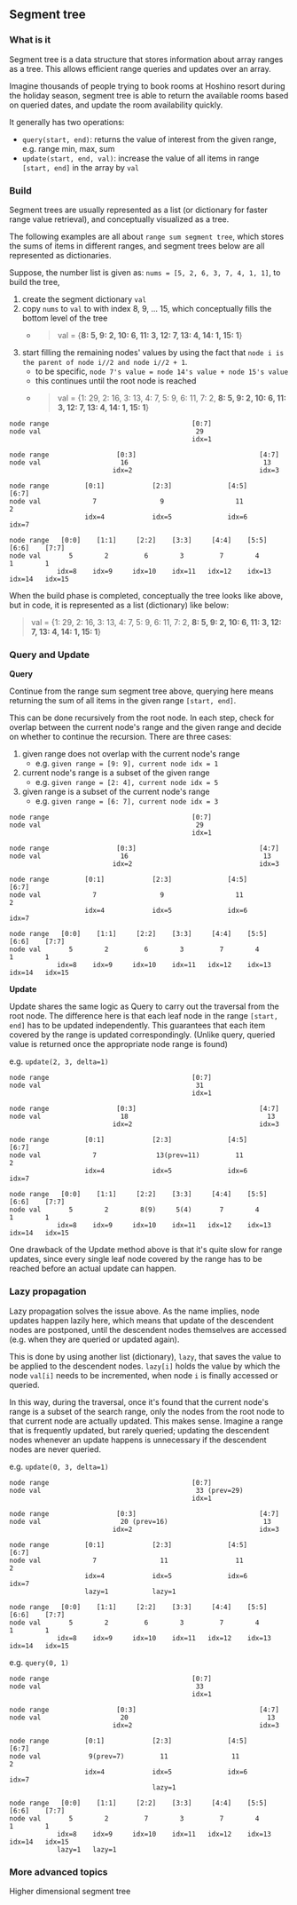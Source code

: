 ## Segment tree

### What is it
Segment tree is a data structure that stores information about array ranges as a tree.
This allows efficient range queries and updates over an array.

Imagine thousands of people trying to book rooms at Hoshino resort during the holiday season, 
segment tree is able to return the available rooms based on queried dates, and update the 
room availability quickly.

It generally has two operations:
- `query(start, end)`: returns the value of interest from the given range, e.g. range min, max, sum
- `update(start, end, val)`: increase the value of all items in range `[start, end]` in the array by `val`

### Build
Segment trees are usually represented as a list (or dictionary for faster range value retrieval),
and conceptually visualized as a tree.

The following examples are all about `range sum segment tree`, which stores the sums of items in different ranges,
and segment trees below are all represented as dictionaries.

Suppose, the number list is given as: `nums = [5, 2, 6, 3, 7, 4, 1, 1]`, to build the tree, 
1. create the segment dictionary `val`
2. copy `nums` to `val` to with index 8, 9, ... 15, which conceptually fills the bottom level of the tree
    - > val = {**8: 5, 9: 2, 10: 6, 11: 3, 12: 7, 13: 4, 14: 1, 15: 1**} 
3. start filling the remaining nodes' values by using the fact that `node i is the parent of node i//2 and node i//2 + 1`. 
    - to be specific, `node 7's value = node 14's value + node 15's value`
    - this continues until the root node is reached 
    - > val = {1: 29, 2: 16, 3: 13, 4: 7, 5: 9, 6: 11, 7: 2, **8: 5, 9: 2, 10: 6, 11: 3, 12: 7, 13: 4, 14: 1, 15: 1**} 

```
node range                                    [0:7]
node val                                       29
                                              idx=1

node range                 [0:3]                               [4:7]
node val                    16                                  13
                          idx=2                                idx=3

node range         [0:1]            [2:3]              [4:5]            [6:7]
node val             7                9                  11               2
                   idx=4            idx=5              idx=6            idx=7

node range   [0:0]    [1:1]     [2:2]    [3:3]     [4:4]    [5:5]    [6:6]    [7:7]      
node val       5        2         6        3         7        4        1        1
            idx=8    idx=9     idx=10    idx=11   idx=12    idx=13   idx=14   idx=15
```

When the build phase is completed, conceptually the tree looks like above, but in code, 
it is represented as a list (dictionary) like below:
> val = {1: 29, 2: 16, 3: 13, 4: 7, 5: 9, 6: 11, 7: 2, **8: 5, 9: 2, 10: 6, 11: 3, 12: 7, 13: 4, 14: 1, 15: 1**} 

### Query and Update 
**Query**

Continue from the range sum segment tree above, querying here means returning the sum of all items in the given range `[start, end]`. 

This can be done recursively from the root node. In each step, check for overlap between the current node's range and 
the given range and decide on whether to continue the recursion. There are three cases:
1. given range does not overlap with the current node's range
    - e.g. `given range = [9: 9], current node idx = 1`
2. current node's range is a subset of the given range 
    - e.g. `given range = [2: 4], current node idx = 5`
3. given range is a subset of the current node's range 
    - e.g. `given range = [6: 7], current node idx = 3`

```
node range                                    [0:7]
node val                                       29
                                              idx=1

node range                 [0:3]                               [4:7]
node val                    16                                  13
                          idx=2                                idx=3

node range         [0:1]            [2:3]              [4:5]            [6:7]
node val             7                9                  11               2
                   idx=4            idx=5              idx=6            idx=7

node range   [0:0]    [1:1]     [2:2]    [3:3]     [4:4]    [5:5]    [6:6]    [7:7]      
node val       5        2         6        3         7        4        1        1
            idx=8    idx=9     idx=10    idx=11   idx=12    idx=13   idx=14   idx=15
```

**Update**

Update shares the same logic as Query to carry out the traversal from the root node.
The difference here is that each leaf node in the range `[start, end]` has to be updated independently.
This guarantees that each item covered by the range is updated correspondingly.
(Unlike query, queried value is returned once the appropriate node range is found)

e.g. `update(2, 3, delta=1)`
```
node range                                    [0:7]
node val                                       31
                                              idx=1

node range                 [0:3]                               [4:7]
node val                    18                                   13
                          idx=2                                idx=3

node range         [0:1]            [2:3]              [4:5]            [6:7]
node val             7               13(prev=11)         11               2
                   idx=4            idx=5              idx=6            idx=7

node range   [0:0]    [1:1]     [2:2]    [3:3]     [4:4]    [5:5]    [6:6]    [7:7]      
node val       5        2        8(9)     5(4)       7        4        1        1
            idx=8    idx=9     idx=10    idx=11   idx=12    idx=13   idx=14   idx=15
```

One drawback of the Update method above is that it's quite slow for range updates, 
since every single leaf node covered by the range has to be reached before an actual update can happen. 

### Lazy propagation
Lazy propagation solves the issue above. 
As the name implies, node updates happen lazily here, which means that update of the descendent nodes are postponed,
until the descendent nodes themselves are accessed (e.g. when they are queried or updated again).

This is done by using another list (dictionary), `lazy`, that saves the value to be applied to the descendent nodes.
`lazy[i]` holds the value by which the node `val[i]` needs to be incremented, when node `i` is finally accessed or queried. 

In this way, during the traversal, once it's found that the current node's range is a subset of the search range,
 only the nodes from the root node to that current node are actually updated. 
This makes sense. 
Imagine a range that is frequently updated, but rarely queried; updating the descendent nodes whenever 
an update happens is unnecessary if the descendent nodes are never queried. 

e.g. `update(0, 3, delta=1)`

```
node range                                    [0:7]
node val                                       33 (prev=29)
                                              idx=1

node range                 [0:3]                               [4:7]
node val                    20 (prev=16)                        13
                          idx=2                                idx=3

node range         [0:1]            [2:3]              [4:5]            [6:7]
node val             7                11                 11                2
                   idx=4            idx=5              idx=6            idx=7
                   lazy=1           lazy=1    

node range   [0:0]    [1:1]     [2:2]    [3:3]     [4:4]    [5:5]    [6:6]    [7:7]      
node val       5        2         6        3         7        4        1        1
            idx=8    idx=9     idx=10    idx=11   idx=12    idx=13   idx=14   idx=15    
```


e.g. `query(0, 1)`

```
node range                                    [0:7]
node val                                       33  
                                              idx=1

node range                 [0:3]                               [4:7]
node val                    20                                   13
                          idx=2                                idx=3

node range         [0:1]            [2:3]              [4:5]            [6:7]
node val            9(prev=7)         11                11                2
                   idx=4            idx=5              idx=6            idx=7
                                    lazy=1    

node range   [0:0]    [1:1]     [2:2]    [3:3]     [4:4]    [5:5]    [6:6]    [7:7]      
node val       5        2         7        3         7        4        1        1
            idx=8    idx=9     idx=10    idx=11   idx=12    idx=13   idx=14   idx=15
            lazy=1   lazy=1             
```


### More advanced topics 
Higher dimensional segment tree
 